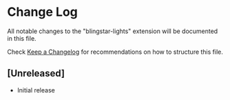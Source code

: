 # Change Log

All notable changes to the "blingstar-lights" extension will be documented in this file.

Check [Keep a Changelog](http://keepachangelog.com/) for recommendations on how to structure this file.

## [Unreleased]

- Initial release
